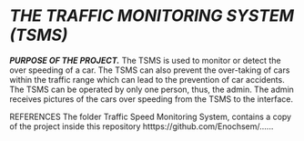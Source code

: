 # ***THE TRAFFIC MONITORING SYSTEM (TSMS)***

***PURPOSE OF THE PROJECT.***
The TSMS is used to monitor or detect the over speeding of a car. The TSMS can also prevent the over-taking of cars within the traffic range
which can lead to the prevention of car accidents.
The TSMS can be operated by only one person, thus, the admin. The admin receives pictures of the cars over speeding from the TSMS to the 
interface.

REFERENCES
The folder Traffic Speed Monitoring System, contains a copy of the project inside this repository htttps://github.com/Enochsem/......




